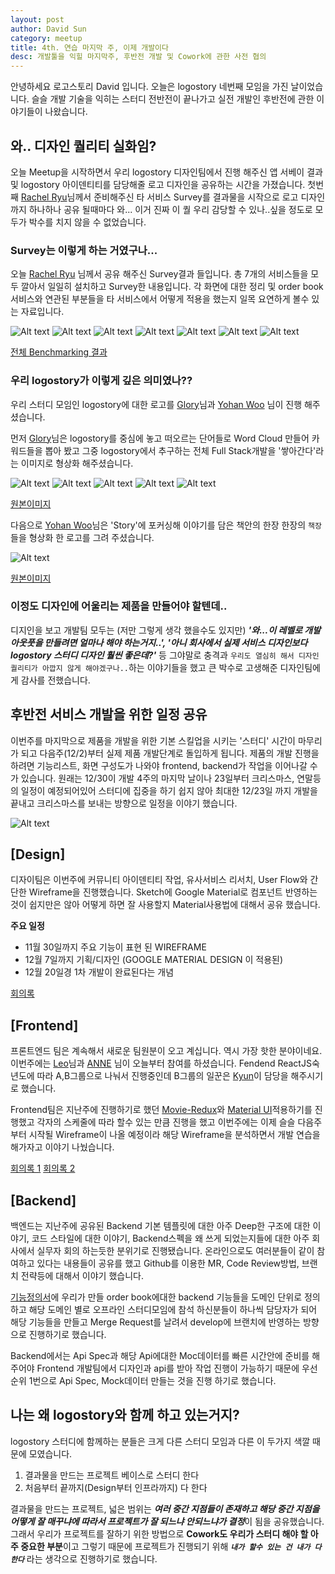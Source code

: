 ```yaml
---
layout: post
author: David Sun
category: meetup
title: 4th. 연습 마지막 주, 이제 개발이다
desc: 개발툴을 익힐 마지막주, 후반전 개발 및 Cowork에 관한 사전 협의
---
```


안녕하세요 로고스토리 David 입니다. 오늘은 logostory 네번째 모임을 가진 날이었습니다. 슬슬 개발 기술을 익히는 스터디 전반전이 끝나가고 실전 개발인 후반전에 관한 이야기들이 나왔습니다.

## 와.. 디자인 퀄리티 실화임?
오늘 Meetup을 시작하면서 우리 logostory 디자인팀에서 진행 해주신 앱 서베이 결과 및 logostory 아이덴티티를 담당해줄 로고 디자인을 공유하는 시간을 가졌습니다. 첫번째 [Rachel Ryu](https://www.facebook.com/profile.php?id=100001894389207)님께서 준비해주신 타 서비스 Survey를 결과물을 시작으로 로고 디자인까지 하나하나 공유 될때마다 와... 이거 진짜 이 퀄 우리 감당할 수 있나..싶을 정도로 모두가 박수를 치지 않을 수 없었습니다.

### Survey는 이렇게 하는 거였구나...
오늘 [Rachel Ryu](https://www.facebook.com/profile.php?id=100001894389207) 님께서 공유 해주신 Survey결과 들입니다. 총 7개의 서비스들을 모두 깔아서 일일히 설치하고 Survey한 내용입니다. 각 화면에 대한 정리 및 order book서비스와 연관된 부분들을 타 서비스에서 어떻게 적용을 했는지 일목 요연하게 볼수 있는 자료입니다.

![Alt text](/assets/img/11-25/benchmarking1.png)
![Alt text](/assets/img/11-25/benchmarking2.png)
![Alt text](/assets/img/11-25/benchmarking3.png)
![Alt text](/assets/img/11-25/benchmarking4.png)
![Alt text](/assets/img/11-25/benchmarking5.png)
![Alt text](/assets/img/11-25/benchmarking6.png)
![Alt text](/assets/img/11-25/benchmarking7.png)

[전체 Benchmarking 결과](https://drive.google.com/open?id=1CDudLoe4XduV3w6YqFFZDdFro8UYA877)

### 우리 logostory가 이렇게 깊은 의미였나??
우리 스터디 모임인 logostory에 대한 로고를 [Glory](https://www.facebook.com/youngkwang.cho.90)님과 [Yohan Woo](https://www.facebook.com/Johan.Woo) 님이 진행 해주셨습니다. 

먼저 [Glory](https://www.facebook.com/youngkwang.cho.90)님은 logostory를 중심에 놓고 떠오르는 단어들로 Word Cloud 만들어 카워드들을 뽑아 봤고 그중 logostory에서 추구하는 전체 Full Stack개발을 '쌓아간다'라는 이미지로 형상화 해주셨습니다.

![Alt text](/assets/img/11-25/logo1-1.png)
![Alt text](/assets/img/11-25/logo1-2.png)
![Alt text](/assets/img/11-25/logo1-3.png)
![Alt text](/assets/img/11-25/logo1-4.png)
![Alt text](/assets/img/11-25/logo1-5.png)

[원본이미지](https://drive.google.com/open?id=1o0PhuSb1gmSa_fgyO9nPQejUQ0qmhCYF)

다음으로 [Yohan Woo](https://www.facebook.com/Johan.Woo)님은 'Story'에 포커싱해 이야기를 담은 책안의 한장 한장의 `책장`들을 형상화 한 로고를 그려 주셨습니다.

![Alt text](/assets/img/11-25/logo2.png)

[원본이미지](https://drive.google.com/open?id=1iAbfXpTib8DpoV6KKzSfJbteugN5CZwv)

### 이정도 디자인에 어울리는 제품을 만들어야 할텐데..
디지인을 보고 개발팀 모두는 (저만 그렇게 생각 했을수도 있지만) ***'와...이 레벨로 개발 아웃풋을 만들려면 얼마나 해야 하는거지..', '아니 회사에서 실제 서비스 디자인보다 logostory 스터디 디자인 훨씬 좋은데?'*** 등 그야말로 충격과 `우리도 열심히 해서 디자인 퀄리티가 아깝지 않게 해야겠구나..`하는 이야기들을 했고 큰 박수로 고생해준 디자인팀에게 감사를 전했습니다.

## 후반전 서비스 개발을 위한 일정 공유
이번주를 마지막으로 제품을 개발을 위한 기본 스킬업을 시키는 '스터디' 시간이 마무리가 되고 다음주(12/2)부터 실제 제품 개발단계로 돌입하게 됩니다. 제품의 개발 진행을 하려면 기능리스트, 화면 구성도가 나와야 frontend, backend가 작업을 이어나갈 수가 있습니다. 원래는 12/30이 개발 4주의 마지막 날이나 23일부터 크리스마스, 연말등의 일정이 예정되어있어 스터디에 집중을 하기 쉽지 않아 최대한 12/23일 까지 개발을 끝내고 크리스마스를 보내는 방향으로 일정을 이야기 했습니다.

![Alt text](/assets/img/11-25/develop_schedule.png)

## [Design]
디자이팀은 이번주에 커뮤니티 아이덴티티 작업, 유사서비스 리서치, User Flow와 간단한 Wireframe을 진행했습니다. Sketch에 Google Material로 컴포넌트 반영하는 것이 쉽지만은 않아 어떻게 하면 잘 사용할지 Material사용법에 대해서 공유 했습니다.

**주요 일정**
- 11월 30일까지 주요 기능이 표현 된 WIREFRAME
- 12월 7일까지 기획/디자인 (GOOGLE MATERIAL DESIGN 이 적용된)
- 12월 20일경 1차 개발이 완료된다는 개념

[회의록](https://logostory.slack.com/archives/CDVFPRP18/p1543123503005700)

## [Frontend] 
프론트엔드 팀은 계속해서 새로운 팀원분이 오고 계십니다. 역시 가장 핫한 분야이네요. 이번주에는 [Leo](https://www.facebook.com/profile.php?id=100007806767552)님과 [ANNE](https://www.facebook.com/ansewon) 님이 오늘부터 참여를 하셨습니다. Fendend ReactJS숙년도에 따라 A,B그룹으로 나눠서 진행중인데 B그룹의 일꾼은 [Kyun](https://www.facebook.com/l.s.kyun)이 담당을 해주시기로 했습니다.

Frontend팀은 지난주에 진행하기로 했던 [Movie-Redux](https://github.com/Kyun92/redux-movie)와 [Material UI](https://material-ui.com/)적용하기를 진행했고 각자의 스케줄에 따라 할수 있는 만큼 진행을 했고 이번주에는 이제 슬슬 다음주 부터 시작될 Wireframe이 나올 예정이라 해당 Wireframe을 분석하면서 개발 연습을 해가자고 이야기 나눴습니다.

[회의록 1](https://logostory.slack.com/archives/CDUTA8AP3/p1543119010017800)
[회의록 2](https://logostory.slack.com/archives/CDUTA8AP3/p1543134369019400)

## [Backend]
백엔드는 지난주에 공유된 Backend 기본 템플릿에 대한 아주 Deep한 구조에 대한 이야기, 코드 스타일에 대한 이야기, Backend스펙을 왜 쓰게 되었는지들에 대한 아주 회사에서 실무자 회의 하는듯한 분위기로 진행됐습니다. 온라인으로도 여러분들이 같이 참여하고 있다는 내용들이 공유를 했고 Github를 이용한 MR, Code Review방법, 브랜치 전략등에 대해서 이야기 했습니다. 

[기능정의서](https://drive.google.com/open?id=1ED2hBGAHxBKlTZr67Lt1PQ17UypjFkR_fJJU1xQZ5_8)에 우리가 만들 order book에대한 backend 기능들을 도메인 단위로 정의하고 해당 도메인 별로 오프라인 스터디모임에 참석 하신분들이 하나씩 담당자가 되어 해당 기능들을 만들고 Merge Request를 날려서 develop에 브랜치에 반영하는 방향으로 진행하기로 했습니다. 

Backend에서는 Api Spec과 해당 Api에대한 Moc데이터를 빠른 시간안에 준비를 해주어야 Frontend 개발팀에서 디자인과 api를 받아 작업 진행이 가능하기 때문에 우선순위 1번으로 Api Spec, Mock데이터 만들는 것을 진행 하기로 했습니다.

## 나는 왜 logostory와 함께 하고 있는거지?
logostory 스터디에 함께하는 분들은 크게 다른 스터디 모임과 다른 이 두가지 색깔 때문에 모였습니다. 
1. 결과물을 만드는 프로젝트 베이스로 스터디 한다
2. 처음부터 끝까지(Design부터 인프라까지) 다 한다

결과물을 만드는 프로젝트, 넓은 범위는 ***여러 중간 지점들이 존재하고 해당 중간 지점을 어떻게 잘 매꾸냐에 따라서 프로젝트가 잘 되느냐 안되느냐가 결정***이 됨을 공유했습니다. 그래서 우리가 프로젝트를 잘하기 위한 방법으로 **Cowork도 우리가 스터디 해야 할 아주 중요한 부분**이고 그렇기 때문에 프로젝트가 진행되기 위해 ***`내가 할수 있는 건 내가 다 한다`*** 라는 생각으로 진행하기로 했습니다.

